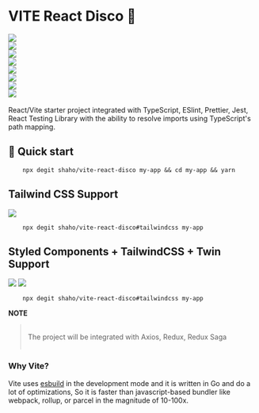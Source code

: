 # VITE React Disco 🎼

<div style="display: flex; flex-direction: column">

<img src="https://img.shields.io/badge/vite.js%20-%2335495e.svg?&style=for-the-badge&logo=vite&logoColor=white">
<img src="https://img.shields.io/badge/react%20-%2320232a.svg?&style=for-the-badge&logo=react&logoColor=%2361DAFB">
<img src="https://img.shields.io/badge/typescript%20-%23007ACC.svg?&style=for-the-badge&logo=typescript&logoColor=white">
<img src="https://img.shields.io/badge/-prettier-%23E33332?style=for-the-badge&logo=prettier&logoColor=white">
<img src="https://img.shields.io/badge/ESLint-4B3263?style=for-the-badge&logo=eslint&logoColor=white">
<img src="https://img.shields.io/badge/-jest-%23C21325?style=for-the-badge&logo=jest&logoColor=white">  
<img src="https://img.shields.io/badge/-TestingLibrary-%23E33332?style=for-the-badge&logo=testing-library&logoColor=white">

<img src="https://img.shields.io/badge/husky.js%20-%23323330.svg?style=for-the-badge&logo=javascript&logoColor=%23F7DF1E">

</div>
<br />
React/Vite starter project integrated with TypeScript, ESlint, Prettier, Jest,
React Testing Library with the ability to resolve imports using TypeScript's
path mapping.

## 🚀 Quick start

```shell
    npx degit shaho/vite-react-disco my-app && cd my-app && yarn
```

## Tailwind CSS Support

<img src="https://img.shields.io/badge/tailwindcss-%2338B2AC.svg?style=for-the-badge&logo=tailwind-css&logoColor=white" />

```shell
    npx degit shaho/vite-react-disco#tailwindcss my-app
```

## Styled Components + TailwindCSS + Twin Support

<img src="https://img.shields.io/badge/tailwindcss-%2338B2AC.svg?style=for-the-badge&logo=tailwind-css&logoColor=white" />
<img src="https://img.shields.io/badge/styled--components-DB7093?style=for-the-badge&logo=styled-components&logoColor=white" />

```shell
    npx degit shaho/vite-react-disco#tailwindcss my-app
```

**NOTE** <br/>

> <br/>
> The project will be integrated with Axios, Redux, Redux Saga<br />
> <br/>

### Why Vite?

Vite uses [esbuild](https://github.com/evanw/esbuild) in the development mode
and it is written in Go and do a lot of optimizations, So it is faster than
javascript-based bundler like webpack, rollup, or parcel in the magnitude of
10-100x.
